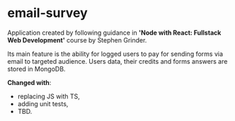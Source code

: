 # email-survey

Application created by following guidance in **'Node with React: Fullstack Web Development'** course by Stephen Grinder.

Its main feature is the ability for logged users to pay for sending forms via email to targeted audience. Users data, their credits and forms answers are stored in MongoDB.

**Changed with**:
* replacing JS with TS,
* adding unit tests,
* TBD.